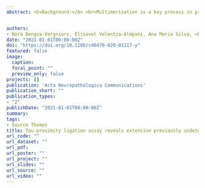 ```yaml
---
abstract: <b>Background:</b> <br>Multimerization is a key process in prion-like disorders such as Alzheimer’s disease (AD), since it is a requirement for self-templating tau and beta-amyloid amyloidogenesis. AT8-immunohistochemistry for hyperphosphorylated tau is currently used for the diagnosis and staging of tau pathology. Given that tau–tau interactions can occur in the absence of hyperphosphorylation or other post-translational modifications (PTMs), the direct visualization of tau multimerization could uncover early pathological tau multimers.<br<b>Methods:</b> <br>Here, we used bimolecular fluorescent complementation, rapamycin-dependent FKBP/FRB-tau interaction and transmission electron microscopy to prove the in vitro specificity of tau-proximity ligation assay (tau-PLA). We then analyzed MAPT KO and P301S transgenic mice, and human hippocampus and temporal isocortex of all Braak stages with tau-PLA and compared it with immunohistochemistry for the diagnostic antibody AT8, the early phosphorylation-dependent AT180, and the conformational-dependent antibody MC1. Finally, we performed proteinase-K treatment to infer the content of amyloidogenic beta-sheet fold. <br<b>Results:</b><br> Our novel tau-proximity ligation assay (tau-PLA) directly visualized tau–tau interactions in situ, and exclusively recognized tau multimers but not monomers. It elicited no signal in MAPT KO mouse brains, but extensively labelled P301S transgenic mice and AD brain. Two groups of structures were detected, a previously unreported widespread small-sized diffuse pathology and large, neurofibrillary-like lesions. Tau-PLA-labelled diffuse pathology appeared from the earliest Braak stages, mostly unaccompanied by tangle-like tau-immunohistochemistry, being significantly more sensitive than any small-sized dot-/thread-like pathology labelled by AT180-, AT8- and MC1-immunohistochemistry in most regions quantified at stages 0-II. Tau-PLA-labelled diffuse pathology was extremely sensitive to Proteinase-K, in contrast to large lesions. <br<b>Conclusions:</b><br> Tau-PLA is the first method to directly visualize tau multimers both in vitro and in situ with high specificity. We find that tau multimerization appears extensively from the earliest presymptomatic Braak stages as a previously unreported type of diffuse pathology. Importantly, in our study multimerization is the earliest detectable molecular event of AD tau pathology. Our findings open a new window to the study of early tau pathology, with potential implications in early diagnosis and the design of therapeutic strategies.


authors:
- Nora Bengoa-Vergniory, Elisavet Velentza-Almpani, Ana Maria Silva, <b>Connor Scott</b>, Mariana Vargas-Caballero, Magdalena Sastre, Richard Wade-Martins, Javier Alegre-Abarrategui
date: "2021-01-01T00:00:00Z"
doi: "https://doi.org/10.1186/s40478-020-01117-y"
featured: false
image:
  caption:
  focal_point: ""
  preview_only: false 
projects: []
publication: 'Acta Neuropathologica Communications'
publication_short: ""
publication_types:
- "2"
publishDate: "2021-01-01T00:00:00Z"
summary: 
tags:
- Source Themes
title: Tau-proximity ligation assay reveals extensive previously undetected pathology prior to neurofibrillary tangles in preclinical Alzheimer’s disease
url_code: ""
url_dataset: ""
url_pdf: 
url_poster: ""
url_project: ""
url_slides: ""
url_source: ""
url_video: ""
---
```

